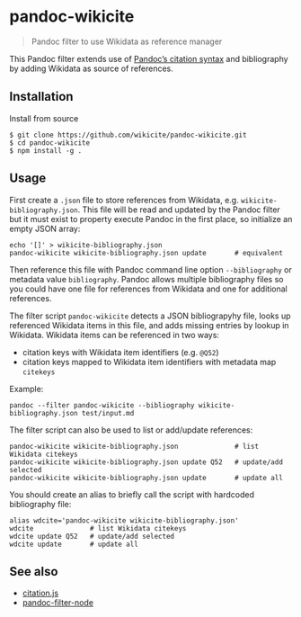 # pandoc-wikicite

> Pandoc filter to use Wikidata as reference manager

This Pandoc filter extends use of [Pandoc’s citation syntax](https://pandoc.org/MANUAL.html#citations) and bibliography by adding Wikidata as source of references.

## Installation

Install from source

    $ git clone https://github.com/wikicite/pandoc-wikicite.git
    $ cd pandoc-wikicite
    $ npm install -g .

## Usage

First create a `.json` file to store references from Wikidata, e.g. `wikicite-bibliography.json`. This file will be read and updated by the Pandoc filter but it must exist to property execute Pandoc in the first place, so initialize an empty JSON array: 
 
    echo '[]' > wikicite-bibliography.json
    pandoc-wikicite wikicite-bibliography.json update       # equivalent

Then reference this file with Pandoc command line option `--bibliography` or metadata value `bibliography`. Pandoc allows multiple bibliography files so you could have one file for references from Wikidata and one for additional references. 

The filter script `pandoc-wikicite` detects a JSON bibliograpyhy file, looks up referenced Wikidata items in this file, and adds missing entries by lookup in Wikidata. Wikidata items can be referenced in two ways:

- citation keys with Wikidata item identifiers (e.g. `@Q52`)
- citation keys mapped to Wikidata item identifiers with metadata map `citekeys`

Example:

    pandoc --filter pandoc-wikicite --bibliography wikicite-bibliography.json test/input.md

The filter script can also be used to list or add/update references:

    pandoc-wikicite wikicite-bibliography.json              # list Wikidata citekeys
    pandoc-wikicite wikicite-bibliography.json update Q52   # update/add selected
    pandoc-wikicite wikicite-bibliography.json update       # update all
 
You should create an alias to briefly call the script with hardcoded bibliography file:

    alias wdcite='pandoc-wikicite wikicite-bibliography.json'
    wdcite              # list Wikidata citekeys
    wdcite update Q52   # update/add selected
    wdcite update       # update all
 
## See also

* [citation.js](https://citation.js.org/)
* [pandoc-filter-node](https://github.com/mvhenderson/pandoc-filter-node)
